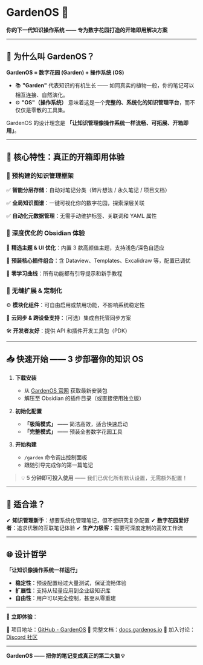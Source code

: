 # **GardenOS** 🌿
**你的下一代知识操作系统 —— 专为数字花园打造的开箱即用解决方案**

---

## **🌱 为什么叫 GardenOS？**
**GardenOS = 数字花园 (Garden) + 操作系统 (OS)**

- 📚 **"Garden"** 代表知识的有机生长 —— 如同真实的植物一般，你的笔记可以相互连接、自然演化。
- ⚙️ **"OS"（操作系统）** 意味着这是一个**完整的、系统化的知识管理平台**，而不仅仅是零散的工具集。

GardenOS 的设计理念是 **「让知识管理像操作系统一样流畅、可拓展、开箱即用」**。

---

## **🚀 核心特性：真正的开箱即用体验**

### **🔹 预构建的知识管理框架**
✅ **智能分层存储**：自动对笔记分类（碎片想法 / 永久笔记 / 项目文档）

✅ **全局知识图谱**：一键可视化你的数字花园，探索深层关联

✅ **自动化元数据管理**：无需手动维护标签、关联词和 YAML 属性

### **🔹 深度优化的 Obsidian 体验**
🎨 **精选主题 & UI 优化**：内置 3 款高颜值主题，支持浅色/深色自适应

📌 **预装核心插件组合**：含 Dataview、Templates、Excalidraw 等，配置已调优

🔧 **零学习曲线**：所有功能都有引导提示和新手教程

### **🔹 无缝扩展 & 定制化**
⚙️ **模块化组件**：可自由启用或禁用功能，不影响系统稳定性

📂 **云同步 & 跨设备支持**：（可选）集成自托管同步方案

🛠️ **开发者友好**：提供 API 和插件开发工具包（PDK）

---

## **📥 快速开始 —— 3 步部署你的知识 OS**
1. **下载安装**
   - 从 [GardenOS 官网]() 获取最新安装包
   - 解压至 Obsidian 的插件目录（或直接使用独立版）

2. **初始化配置**
   - **「极简模式」** —— 简洁高效，适合快速启动
   - **「完整模式」** —— 预装全套数字花园工具

3. **开始构建**
   - `/garden` 命令调出控制面板
   - 跟随引导完成你的第一篇笔记

> 💡 **5 分钟即可投入使用** —— 我们已优化所有默认设置，无需额外配置！

---

## **🎯 适合谁？**
✔ **知识管理新手**：想要系统化管理笔记，但不想研究复杂配置
✔ **数字花园爱好者**：追求优雅的互联笔记体验
✔ **生产力极客**：需要可深度定制的高效工作流

---

## **🌐 设计哲学**
**「让知识像操作系统一样运行」**
- **稳定性**：预设配置经过大量测试，保证流畅体验
- **扩展性**：支持从轻量应用到企业级知识库
- **自由性**：用户可以完全控制，甚至从零重建

---

📌 **立即体验**：

🔗 项目地址：[GitHub - GardenOS](https://github.com/your-repo)
📖 完整文档：[docs.gardenos.io](https://docs.gardenos.io)
💬 加入讨论：[Discord 社区](https://discord.gg/your-link)

---
**GardenOS —— 把你的笔记变成真正的第二大脑 💡**